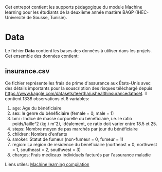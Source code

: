 Cet entrepot contient les supports pédagogique du module Machine learning pour les étudiants de la deuxième année mastère BAGP (IHEC- Université de Sousse, Tunisie).
# Data
Le fichier __Data__ contient les bases des données à utiliser dans les projets. Cet ensemble des données contient:
## insurance.csv 
Ce fichier représente les frais de prime d'assurance aux États-Unis avec des détails importants pour la souscription des risques téléchargé depuis https://www.kaggle.com/datasets/teertha/ushealthinsurancedataset. Il contient 1338 observations et 8 variables:

1. age:  Age du bénéficiaire
2. sex: le genre du bénéficiaire (female = 0, male = 1)
3. bmi : Indice de masse corporelle du bénéficiaire, i.e. le ratio poids/taille^2 (kg / mˆ2), idéalement, ce ratio doit varier entre 18.5 et 25.
4. steps: Nombre moyen de pas marchés par jour du bénéficiaire
5. children: Nombre d'enfants
6. smoker:  Statut de fumeur (non-fumeur = 0,
fumeur = 1)
7. region: La région de residence du bénéficiaire 
(northeast = 0, northwest = 1, southeast = 2,
southwest = 3)
8. charges: Frais médicaux individuels facturés par l'assurance maladie

Liens utiles:
[Machine learning compilation](https://f0nzie.github.io/machine_learning_compilation/tuning-hyperparameters-in-a-neural-network.html)
